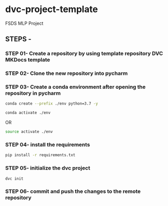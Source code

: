 # dvc-project-template
FSDS MLP Project

## STEPS -

### STEP 01- Create a repository by using template repository DVC MKDocs template

### STEP 02- Clone the new repository into pycharm

### STEP 03- Create a conda environment after opening the repository in pycharm

```bash
conda create --prefix ./env python=3.7 -y
```

```bash
conda activate ./env
```
OR
```bash
source activate ./env
```

### STEP 04- install the requirements
```bash
pip install -r requirements.txt
```

### STEP 05- initialize the dvc project
```bash
dvc init
```

### STEP 06- commit and push the changes to the remote repository
